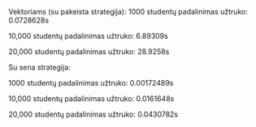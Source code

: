 Vektoriams (su pakeista strategija):
1000 studentų padalinimas užtruko: 0.0728628s 

10,000 studentų padalinimas užtruko: 6.89309s 

20,000 studentų padalinimas užtruko: 28.9258s 

Su sena strategija:

1000 studentų padalinimas užtruko: 0.00172489s 

10,000 studentų padalinimas užtruko: 0.0161648s 

20,000 studentų padalinimas užtruko: 0.0430782s 

